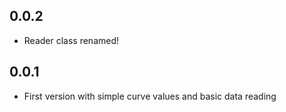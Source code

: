 
## 0.0.2
*  Reader class renamed!

## 0.0.1
* First version with simple curve values and basic data reading 

